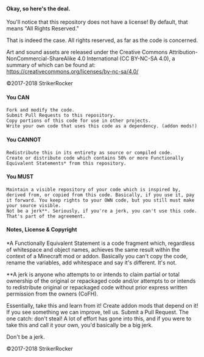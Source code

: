 #### Okay, so here's the deal.

You'll notice that this repository does not have a license! By default, that means "All Rights Reserved."

That is indeed the case. All rights reserved, as far as the code is concerned.

Art and sound assets are released under the Creative Commons Attribution-NonCommercial-ShareAlike 4.0 International (CC BY-NC-SA 4.0), a summary of which can be found at: https://creativecommons.org/licenses/by-nc-sa/4.0/

©2017-2018 StrikerRocker

#### You CAN

    Fork and modify the code.
    Submit Pull Requests to this repository.
    Copy portions of this code for use in other projects.
    Write your own code that uses this code as a dependency. (addon mods!)

#### You CANNOT

    Redistribute this in its entirety as source or compiled code.
    Create or distribute code which contains 50% or more Functionally Equivalent Statements* from this repository.

#### You MUST

    Maintain a visible repository of your code which is inspired by, derived from, or copied from this code. Basically, if you use it, pay it forward. You keep rights to your OWN code, but you still must make your source visible.
    Not be a jerk**. Seriously, if you're a jerk, you can't use this code. That's part of the agreement.

#### Notes, License & Copyright

*A Functionally Equivalent Statement is a code fragment which, regardless of whitespace and object names, achieves the same result within the context of a Minecraft mod or addon. Basically you can't copy the code, rename the variables, add whitespace and say it's different. It's not.

**A jerk is anyone who attempts to or intends to claim partial or total ownership of the original or repackaged code and/or attempts to or intends to redistribute original or repackaged code without prior express written permission from the owners (CoFH).

Essentially, take this and learn from it! Create addon mods that depend on it! If you see something we can improve, tell us. Submit a Pull Request. The one catch: don't steal! A lot of effort has gone into this, and if you were to take this and call it your own, you'd basically be a big jerk.

Don't be a jerk.

©2017-2018 StrikerRocker
